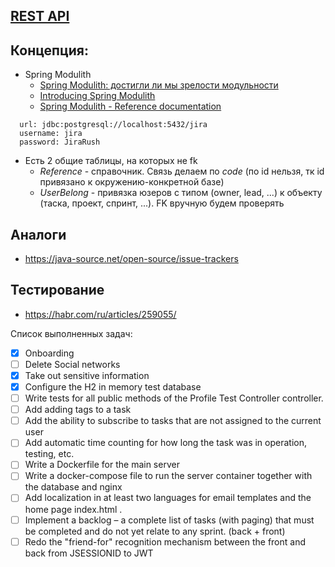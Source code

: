 ## [REST API](http://localhost:8080/doc)

## Концепция:
- Spring Modulith
  - [Spring Modulith: достигли ли мы зрелости модульности](https://habr.com/ru/post/701984/)
  - [Introducing Spring Modulith](https://spring.io/blog/2022/10/21/introducing-spring-modulith)
  - [Spring Modulith - Reference documentation](https://docs.spring.io/spring-modulith/docs/current-SNAPSHOT/reference/html/)

```
  url: jdbc:postgresql://localhost:5432/jira
  username: jira
  password: JiraRush
```
- Есть 2 общие таблицы, на которых не fk
  - _Reference_ - справочник. Связь делаем по _code_ (по id нельзя, тк id привязано к окружению-конкретной базе)
  - _UserBelong_ - привязка юзеров с типом (owner, lead, ...) к объекту (таска, проект, спринт, ...). FK вручную будем проверять

## Аналоги
- https://java-source.net/open-source/issue-trackers

## Тестирование
- https://habr.com/ru/articles/259055/

Список выполненных задач:
- [X] Onboarding
- [ ] Delete Social networks
- [X] Take out sensitive information
- [X] Configure the H2 in memory test database
- [ ] Write tests for all public methods of the Profile Test Controller controller.
- [ ] Add adding tags to a task
- [ ] Add the ability to subscribe to tasks that are not assigned to the current user
- [ ] Add automatic time counting for how long the task was in operation, testing, etc.
- [ ] Write a Dockerfile for the main server
- [ ] Write a docker-compose file to run the server container together with the database and nginx
- [ ] Add localization in at least two languages for email templates and the home page index.html .
- [ ] Implement a backlog – a complete list of tasks (with paging) that must be completed and do not yet relate to any sprint. (back + front)
- [ ] Redo the "friend-for" recognition mechanism between the front and back from JSESSIONID to JWT